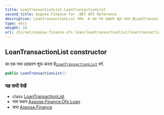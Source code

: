 ```yaml
---
title: LoanTransactionList.LoanTransactionList
second_title: Aspose.Finance for .NET API Reference
description: LoanTransactionList नर्मत. क एक नय उदहरण शुरू करत हैLoanTransactionList वर्ग.
type: docs
weight: 10
url: /hi/net/aspose.finance.ofx.loan/loantransactionlist/loantransactionlist/
---
```

## LoanTransactionList constructor

का एक नया उदाहरण शुरू करता है[`LoanTransactionList`](../) वर्ग.

```csharp
public LoanTransactionList()
```

### यह सभी देखें

* class [LoanTransactionList](../)
* नाम स्थान [Aspose.Finance.Ofx.Loan](../../loantransactionlist/)
* सभा [Aspose.Finance](../../../)



